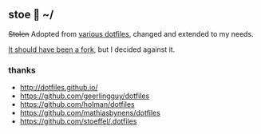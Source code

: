 ## stoe :green_heart: ~/

~~Stolen~~ Adopted from [various dotfiles](#thanks 'thanks'), changed and extended to my needs.

[It should have been a fork](https://zachholman.com/2010/08/dotfiles-are-meant-to-be-forked/ 'Dotfiles Are Meant to Be Forked'), but I decided against it.

### thanks

- http://dotfiles.github.io/
- https://github.com/geerlingguy/dotfiles
- https://github.com/holman/dotfiles
- https://github.com/mathiasbynens/dotfiles
- https://github.com/stoeffel/.dotfiles
